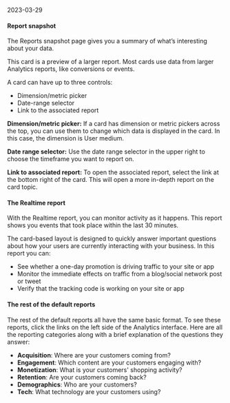 2023-03-29

#### Report snapshot

The Reports snapshot page gives you a summary of what’s interesting about your data. 

This card is a preview of a larger report. Most cards use data from larger Analytics reports, like conversions or events. 

A card can have up to three controls:
-   Dimension/metric picker
-   Date-range selector
-   Link to the associated report

**Dimension/metric picker:** If a card has dimension or metric pickers across the top, you can use them to change which data is displayed in the card. In this case, the dimension is User medium.

**Date range selector:** Use the date range selector in the upper right to choose the timeframe you want to report on.

**Link to associated report:** To open the associated report, select the link at the bottom right of the card. This will open a more in-depth report on the card topic.


#### The Realtime report

With the Realtime report, you can monitor activity as it happens. This report shows you events that took place within the last 30 minutes.

The card-based layout is designed to quickly answer important questions about how your users are currently interacting with your business. In this report you can: 
-   See whether a one-day promotion is driving traffic to your site or app
-   Monitor the immediate effects on traffic from a blog/social network post or tweet
-   Verify that the tracking code is working on your site or app


#### The rest of the default reports

The rest of the default reports all have the same basic format. To see these reports, click the links on the left side of the Analytics interface. Here are all the reporting categories along with a brief explanation of the questions they answer:
-   **Acquisition**: Where are your customers coming from?
-   **Engagement**: Which content are your customers engaging with?
-   **Monetization**: What is your customers' shopping activity?
-   **Retention**: Are your customers coming back?
-   **Demographics**: Who are your customers?
-   **Tech**: What technology are your customers using?


